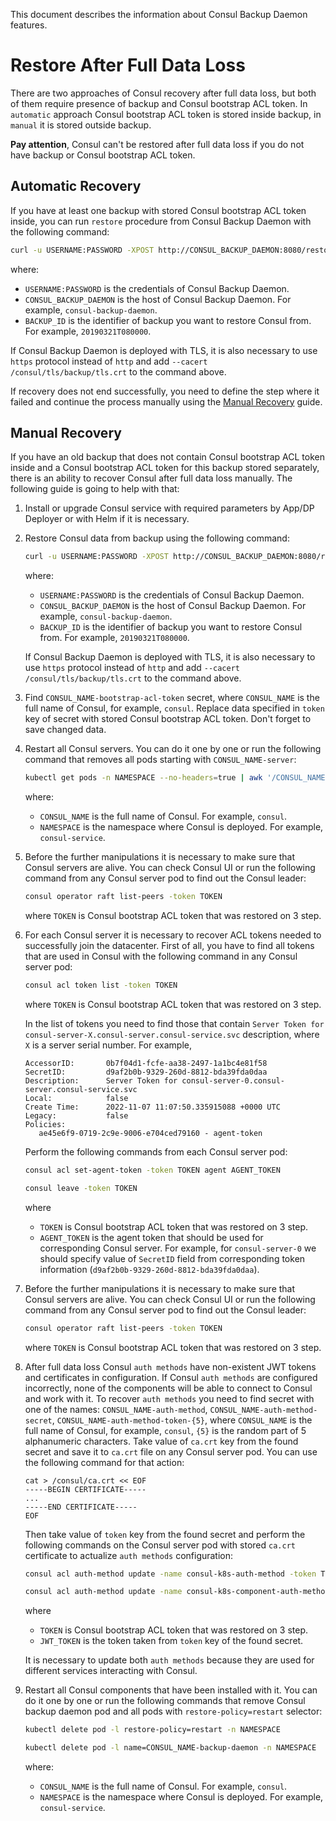 This document describes the information about Consul Backup Daemon features.

# Restore After Full Data Loss

There are two approaches of Consul recovery after full data loss, but both of them require presence of backup
and Consul bootstrap ACL token. In `automatic` approach Consul bootstrap ACL token is stored inside backup, in `manual`
it is stored outside backup.

**Pay attention**, Consul can't be restored after full data loss if you do not have backup or Consul bootstrap ACL token.

## Automatic Recovery

If you have at least one backup with stored Consul bootstrap ACL token inside, 
you can run `restore` procedure from Consul Backup Daemon with the following command:

```sh
curl -u USERNAME:PASSWORD -XPOST http://CONSUL_BACKUP_DAEMON:8080/restore -v -H "Content-Type: application/json" -d'{"vault":"BACKUP_ID"}'
```

where:

  * `USERNAME:PASSWORD` is the credentials of Consul Backup Daemon.
  * `CONSUL_BACKUP_DAEMON` is the host of Consul Backup Daemon. For example, `consul-backup-daemon`.
  * `BACKUP_ID` is the identifier of backup you want to restore Consul from. For example, `20190321T080000`.

If Consul Backup Daemon is deployed with TLS, it is also necessary to use `https` protocol instead of `http`
and add `--cacert /consul/tls/backup/tls.crt` to the command above.

If recovery does not end successfully, you need to define the step where it failed and continue the process manually using the 
[Manual Recovery](#manual-recovery) guide.

## Manual Recovery

If you have an old backup that does not contain Consul bootstrap ACL token inside and a Consul bootstrap ACL token for this 
backup stored separately, there is an ability to recover Consul after full data loss manually.
The following guide is going to help with that:

1. Install or upgrade Consul service with required parameters by App/DP Deployer or with Helm if it is necessary.

2. Restore Consul data from backup using the following command:

    ```sh
    curl -u USERNAME:PASSWORD -XPOST http://CONSUL_BACKUP_DAEMON:8080/restore -v -H "Content-Type: application/json" -d'{"vault":"BACKUP_ID"}'
    ```

   where:

    * `USERNAME:PASSWORD` is the credentials of Consul Backup Daemon.
    * `CONSUL_BACKUP_DAEMON` is the host of Consul Backup Daemon. For example, `consul-backup-daemon`.
    * `BACKUP_ID` is the identifier of backup you want to restore Consul from. For example, `20190321T080000`.

   If Consul Backup Daemon is deployed with TLS, it is also necessary to use `https` protocol instead of `http` and
   add `--cacert /consul/tls/backup/tls.crt` to the command above.

3. Find `CONSUL_NAME-bootstrap-acl-token` secret, where `CONSUL_NAME` is the full name of Consul,
   for example, `consul`. Replace data specified in `token` key of secret with stored Consul bootstrap ACL token.
   Don't forget to save changed data.

4. Restart all Consul servers. You can do it one by one or run the following command that removes all pods starting
   with `CONSUL_NAME-server`:

    ```sh
    kubectl get pods -n NAMESPACE --no-headers=true | awk '/CONSUL_NAME-server/{print $1}'| xargs kubectl delete pod -n NAMESPACE
    ```

   where:

    * `CONSUL_NAME` is the full name of Consul. For example, `consul`.
    * `NAMESPACE` is the namespace where Consul is deployed. For example, `consul-service`.

5. Before the further manipulations it is necessary to make sure that Consul servers are alive.
  You can check Consul UI or run the following command from any Consul server pod to find out the Consul leader:

    ```sh
    consul operator raft list-peers -token TOKEN
    ```

   where `TOKEN` is Consul bootstrap ACL token that was restored on 3 step.

6. For each Consul server it is necessary to recover ACL tokens needed to successfully join the datacenter.
    First of all, you have to find all tokens that are used in Consul with the following command in any Consul server pod:

    ```sh
    consul acl token list -token TOKEN
    ```

   where `TOKEN` is Consul bootstrap ACL token that was restored on 3 step.

   In the list of tokens you need to find those that contain `Server Token for consul-server-X.consul-server.consul-service.svc`
   description, where `X` is a server serial number. For example,

    ```text
    AccessorID:       0b7f04d1-fcfe-aa38-2497-1a1bc4e81f58
    SecretID:         d9af2b0b-9329-260d-8812-bda39fda0daa
    Description:      Server Token for consul-server-0.consul-server.consul-service.svc
    Local:            false
    Create Time:      2022-11-07 11:07:50.335915088 +0000 UTC
    Legacy:           false
    Policies:
       ae45e6f9-0719-2c9e-9006-e704ced79160 - agent-token
    ```

   Perform the following commands from each Consul server pod:

    ```sh
    consul acl set-agent-token -token TOKEN agent AGENT_TOKEN
    ```

    ```sh
    consul leave -token TOKEN
    ```

   where

    * `TOKEN` is Consul bootstrap ACL token that was restored on 3 step.
    * `AGENT_TOKEN` is the agent token that should be used for corresponding Consul server.
    For example, for `consul-server-0` we should specify value of `SecretID` field from corresponding token information
    (`d9af2b0b-9329-260d-8812-bda39fda0daa`).

7. Before the further manipulations it is necessary to make sure that Consul servers are alive.
   You can check Consul UI or run the following command from any Consul server pod to find out the Consul leader:

    ```sh
    consul operator raft list-peers -token TOKEN
    ```

   where `TOKEN` is Consul bootstrap ACL token that was restored on 3 step.

8. After full data loss Consul `auth methods` have non-existent JWT tokens and certificates in configuration.
  If Consul `auth methods` are configured incorrectly, none of the components will be able to connect to Consul and work with it.
  To recover `auth methods` you need to find secret with one of the names: `CONSUL_NAME-auth-method`, `CONSUL_NAME-auth-method-secret`,
  `CONSUL_NAME-auth-method-token-{5}`, where `CONSUL_NAME` is the full name of Consul, for example, `consul`, `{5}` is the random part
  of 5 alphanumeric characters. Take value of `ca.crt` key from the found secret and save it to `ca.crt` file on any Consul server pod.
  You can use the following command for that action:

    ```text
    cat > /consul/ca.crt << EOF
    -----BEGIN CERTIFICATE-----
    ...
    -----END CERTIFICATE-----
    EOF
    ```

   Then take value of `token` key from the found secret and perform the following commands on the Consul server pod with
   stored `ca.crt` certificate to actualize `auth methods` configuration:

    ```sh
    consul acl auth-method update -name consul-k8s-auth-method -token TOKEN -kubernetes-service-account-jwt JWT_TOKEN -kubernetes-ca-cert @/consul/ca.crt
    ```

    ```sh
    consul acl auth-method update -name consul-k8s-component-auth-method -token TOKEN -kubernetes-service-account-jwt JWT_TOKEN -kubernetes-ca-cert @/consul/ca.crt
    ```

   where

    * `TOKEN` is Consul bootstrap ACL token that was restored on 3 step.
    * `JWT_TOKEN` is the token taken from `token` key of the found secret.

   It is necessary to update both `auth methods` because they are used for different services interacting with Consul.

9. Restart all Consul components that have been installed with it.
   You can do it one by one or run the following commands that remove Consul backup daemon pod and all pods
   with `restore-policy=restart` selector:

    ```sh
    kubectl delete pod -l restore-policy=restart -n NAMESPACE
    ```

    ```sh
    kubectl delete pod -l name=CONSUL_NAME-backup-daemon -n NAMESPACE
    ```

   where:

    * `CONSUL_NAME` is the full name of Consul. For example, `consul`.
    * `NAMESPACE` is the namespace where Consul is deployed. For example, `consul-service`.
